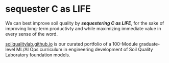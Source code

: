 # sequester C as LIFE

We can best improve soil quality by ***sequestering C as LIFE***, for the sake of improving long-term productivty and while maximizing immediate value in every sense of the word.

[soilqualitylab.github.io](https://github.com/soilqualitylab/soilqualitylab.github.io) is our curated portfolio of a 100-Module graduate-level ML/AI Ops curriculum in engineering development of Soil Quality Laboratory foundation models.
